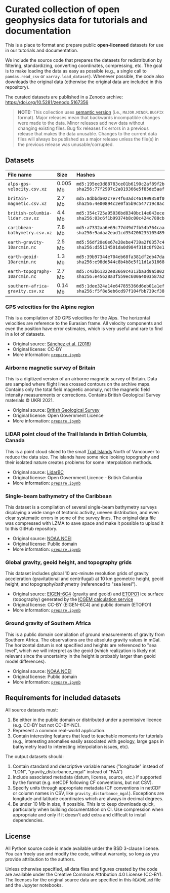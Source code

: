 # Curated collection of open geophysics data for tutorials and documentation

This is a place to format and prepare public **open-licensed** datasets for
use in our tutorials and documentation.

We include the source code that prepares the datasets for redistribution
by filtering, standardizing, converting coordinates, compressing, etc.
The goal is to make loading the data as easy as possible (e.g., a single
call to `pandas.read_csv` or `xarray.load_dataset`).
Whenever possible, the code also downloads the original data (otherwise the
original data are included in this repository).

The curated datasets are published in a Zenodo archive:
https://doi.org/10.5281/zenodo.5167356

> **NOTE:** This collection uses [semantic version](https://semver.org/) 
> (i.e., `MAJOR.MINOR.BUGFIX` format). 
> Major releases mean that backwards incompatible changes were made to the data. 
> Minor releases add new data without changing existing files. 
> Bug fix releases fix errors in a previous release that makes the data unusable. 
> Changes to the current data files will always be published as a major release 
> unless the file(s) in the previous release was unusable/corrupted.

## Datasets

| File name | Size | Hashes |
|:----------|:-----|:-------|
| `alps-gps-velocity.csv.xz` | 0.005 Mb | `md5:195ee3d88783ce01b6190c2af89f2b14` `sha256:77f2907c2a019366e5f85de5aafcab2d0e90cc2c378171468a7705cab9938584` |
| `britain-magnetic.csv.xz` | 2.7 Mb | `md5:8dbbda02c7e74f63adc461909358f056` `sha256:4e00894c2e0fa5b9c547719c8ac08adb6e788a7074c0dae9fb1b2767cf494b38` |
| `british-columbia-lidar.csv.xz` | 4.4 Mb | `md5:354c725a95036bd8340bc14e043ece5a` `sha256:03c6f1b99374b8c00c424c788cb6956bc00ab477244bb69835d4171312714fe1` |
| `caribbean-bathymetry.csv.xz` | 7.8 Mb | `md5:a7332aa6e69c77d49d7fb54b764caa82` `sha256:9adaa2ead1cd354206235105489b511c4c46833b2e137a3eadc917243d16f09e` |
| `earth-gravity-10arcmin.nc` | 2.5 Mb | `md5:56df20e0e67e28ebe4739a2f0357c4a6` `sha256:d55134501da0d984f318c0f92e1a15a8472176ec7babde5edfdb58855190273e` |
| `earth-geoid-10arcmin.nc` | 1.3 Mb | `md5:39b97344e704eb68fa381df2eb47da0f` `sha256:e98dd544c8b4b8e5f11d1a316684dfbc2612e2860af07b946df46ed9f782a0f6` |
| `earth-topography-10arcmin.nc` | 2.7 Mb | `md5:c43b61322e03669c4313ba3d9a58028d` `sha256:e45628a3f559ec600a4003587a2b575402d22986651ee48806930aa909af4cf6` |
| `southern-africa-gravity.csv.xz` | 0.14 Mb | `md5:1dee324a14e647855366d6eb01a1ef35` `sha256:f5f8e5eb6cd97f104fbb739cf389113cbf28ca8ee003043fab720a0fa7262cac` |

### GPS velocities for the Alpine region

This is a compilation of 3D GPS velocities for the Alps.
The horizontal velocities are reference to the Eurasian frame.
All velocity components and even the position have error estimates,
which is very useful and rare to find in a lot of datasets.

* Original source: [Sánchez et al. (2018)](https://doi.org/10.1594/PANGAEA.886889)
* Original license: CC-BY
* More information: [`prepare.ipynb`](https://nbviewer.org/github/fatiando/data/blob/main/alps-gps-velocity/prepare.ipynb)

### Airborne magnetic survey of Britain

This is a digitized version of an airborne magnetic survey of Britain.
Data are sampled where flight lines crossed contours on the archive maps.
Contains only the total field magnetic anomaly, not the magnetic field
intensity measurements or corrections.
Contains British Geological Survey materials © UKRI 2021.

* Original source: [British Geological Survey](https://www.bgs.ac.uk/datasets/gb-aeromagnetic-survey/)
* Original license: Open Government Licence
* More information: [`prepare.ipynb`](https://nbviewer.org/github/fatiando/data/blob/main/britain-magnetic/prepare.ipynb)

### LiDAR point cloud of the Trail Islands in British Columbia, Canada

This is a point cloud sliced to the small
[Trail Islands](https://apps.gov.bc.ca/pub/bcgnws/names/21973.html) North of
Vancouver to reduce the data size.
The islands have some nice looking topography and their isolated nature creates
problems for some interpolation methods.

* Original source: [LidarBC](https://www2.gov.bc.ca/gov/content/data/geographic-data-services/lidarbc)
* Original license: Open Government Licence - British Columbia
* More information: [`prepare.ipynb`](https://nbviewer.org/github/fatiando/data/blob/main/british-columbia-lidar/prepare.ipynb)

### Single-beam bathymetry of the Caribbean

This dataset is a compilation of several single-beam bathymetry surveys
displaying a wide range of tectonic activity, uneven distribution, and
even clear systematic errors in some of the survey lines.
The original data file was compressed with LZMA to save space and make it
possible to upload it to this GitHub repository.

* Original source: [NOAA NCEI](https://ngdc.noaa.gov/mgg/geodas/trackline.html)
* Original license: Public domain
* More information: [`prepare.ipynb`](https://nbviewer.org/github/fatiando/data/blob/main/caribbean-bathymetry/prepare.ipynb)

### Global gravity, geoid height, and topography grids

This dataset includes global 10 arc-minute resolution grids of
gravity acceleration (gravitational and centrifugal) at 10 km geometric height, 
geoid height, and topography/bathymetry (referenced to "sea level").

* Original source: [EIGEN-6C4](https://doi.org/10.5880/icgem.2015.1) (gravity
  and geoid) and [ETOPO1](https://doi.org/10.7289/V5C8276M) ice surface
  (topography) generated by the
  [ICGEM calculation service](http://icgem.gfz-potsdam.de/home)
* Original license: CC-BY (EIGEN-6C4) and public domain (ETOPO1)
* More information: [`prepare.ipynb`](https://nbviewer.org/github/fatiando/data/blob/main/global-gravity-topography/prepare.ipynb)

### Ground gravity of Southern Africa

This is a public domain compilation of ground measurements of gravity from
Southern Africa.
The observations are the absolute gravity values in mGal.
The horizontal datum is not specified and heights are referenced to "sea
level", which we will interpret as the geoid (which realization is likely not
relevant since the uncertainty in the height is probably larger than geoid
model differences).

* Original source: [NOAA NCEI](https://www.ngdc.noaa.gov/)
* Original license: Public domain
* More information: [`prepare.ipynb`](https://nbviewer.org/github/fatiando/data/blob/main/southern-africa-gravity/prepare.ipynb)


## Requirements for included datasets

All source datasets must:

1. Be either in the public domain or distributed under a permissive licence
   (e.g. CC-BY but not CC-BY-NC).
1. Represent a common real-world application.
1. Contain interesting features that lead to teachable moments for tutorials
   (e.g., interesting anomalies easily associated with geology, large gaps in
   bathymetry lead to interesting interpolation issues, etc).

The output datasets should:

1. Contain standard and descriptive variable names ("longitude" instead of
   "LON", "gravity_disturbance_mgal" instead of "FAA")
1. Include associated metadata (datum, license, source, etc.) if supported
   by the format (e.g. netCDF following CF conventions, but not CSV).
3. Specify units through appropriate metadata (CF conventions in netCDF or
   column names in CSV, like `gravity_disturbance_mgal`). Exceptions are
   longitude and latitude coordinates which are always in decimal degrees.
1. Be under 10 Mb in size, if possible. This is to keep downloads quick,
   particularly when building documentation on CI. Use compression when
   appropriate and only if it doesn't add extra and difficult to install
   dependencies.

## License

All Python source code is made available under the BSD 3-clause license. You
can freely use and modify the code, without warranty, so long as you provide
attribution to the authors.

Unless otherwise specified, all data files and figures created by the code are
available under the Creative Commons Attribution 4.0 License (CC-BY).
The licenses for the original source data are specified in this `README.md`
file and the Jupyter notebooks.
